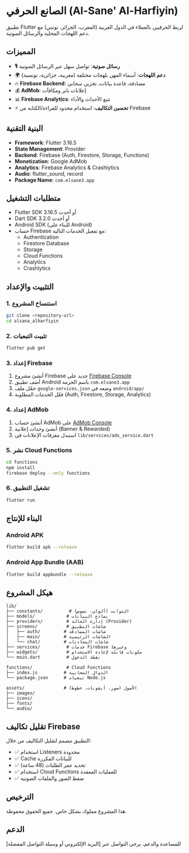 # الصانع الحرفي (Al-Sane' Al-Harfiyin)

تطبيق Flutter لربط الحرفيين بالعملاء في الدول العربية (المغرب، الجزائر، تونس) مع دعم اللهجات المحلية والرسائل الصوتية.

## المميزات

- 🎙️ **رسائل صوتية**: تواصل سهل عبر الرسائل الصوتية
- 🌍 **دعم اللهجات**: أسماء المهن بلهجات مختلفة (مغربية، جزائرية، تونسية)
- 🔥 **Firebase Backend**: مصادقة، قاعدة بيانات، تخزين سحابي
- 💰 **AdMob**: إعلانات بانر ومكافآت
- 📊 **Firebase Analytics**: تتبع الأحداث والأداء
- ⚡ **تحسين التكاليف**: استخدام محدود للقراءة/الكتابة من Firebase

## البنية التقنية

- **Framework**: Flutter 3.16.5
- **State Management**: Provider
- **Backend**: Firebase (Auth, Firestore, Storage, Functions)
- **Monetization**: Google AdMob
- **Analytics**: Firebase Analytics & Crashlytics
- **Audio**: flutter_sound, record
- **Package Name**: `com.elsane3.app`

## متطلبات التشغيل

- Flutter SDK 3.16.5 أو أحدث
- Dart SDK 3.2.0 أو أحدث
- Android SDK (للبناء على Android)
- حساب Firebase مع تفعيل الخدمات التالية:
  - Authentication
  - Firestore Database
  - Storage
  - Cloud Functions
  - Analytics
  - Crashlytics

## التثبيت والإعداد

### 1. استنساخ المشروع

```bash
git clone <repository-url>
cd alsana_alharfiyin
```

### 2. تثبيت التبعيات

```bash
flutter pub get
```

### 3. إعداد Firebase

1. أنشئ مشروع Firebase جديد على [Firebase Console](https://console.firebase.google.com/)
2. أضف تطبيق Android باسم الحزمة `com.elsane3.app`
3. حمّل ملف `google-services.json` وضعه في `android/app/`
4. فعّل الخدمات المطلوبة (Auth, Firestore, Storage, Analytics)

### 4. إعداد AdMob

1. أنشئ حساب AdMob على [AdMob Console](https://apps.admob.com/)
2. أنشئ وحدات إعلانية (Banner & Rewarded)
3. استبدل معرفات الإعلانات في `lib/services/ads_service.dart`

### 5. نشر Cloud Functions

```bash
cd functions
npm install
firebase deploy --only functions
```

### 6. تشغيل التطبيق

```bash
flutter run
```

## البناء للإنتاج

### Android APK

```bash
flutter build apk --release
```

### Android App Bundle (AAB)

```bash
flutter build appbundle --release
```

## هيكل المشروع

```
lib/
├── constants/          # الثوابت (ألوان، نصوص)
├── models/            # نماذج البيانات
├── providers/         # إدارة الحالة (Provider)
├── screens/           # شاشات التطبيق
│   ├── auth/         # شاشات المصادقة
│   ├── main/         # الشاشات الرئيسية
│   └── chat/         # شاشات المحادثات
├── services/          # خدمات Firebase وغيرها
├── widgets/           # مكونات قابلة لإعادة الاستخدام
└── main.dart          # نقطة الدخول

functions/             # Cloud Functions
├── index.js          # الدوال السحابية
└── package.json      # تبعيات Node.js

assets/               # الأصول (صور، أيقونات، خطوط)
├── images/
├── icons/
├── fonts/
└── audio/
```

## تقليل تكاليف Firebase

التطبيق مصمم لتقليل التكاليف من خلال:

- ✅ استخدام Listeners محدودة
- ✅ Cache للبيانات المكررة
- ✅ تحديد عمر الطلبات (48 ساعة)
- ✅ استخدام Cloud Functions للعمليات المعقدة
- ✅ ضغط الصور والملفات الصوتية

## الترخيص

هذا المشروع مملوك بشكل خاص. جميع الحقوق محفوظة.

## الدعم

للمساعدة والدعم، يرجى التواصل عبر [البريد الإلكتروني أو وسيلة التواصل المفضلة]
